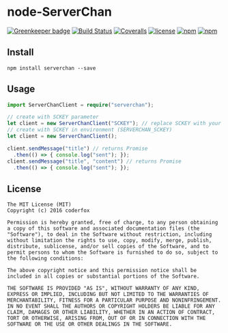 # node-ServerChan

[![Greenkeeper badge](https://badges.greenkeeper.io/coderfox/node-ServerChan.svg)](https://greenkeeper.io/)
[![Build Status](https://img.shields.io/travis/coderfox/node-ServerChan.svg?style=flat-square)](https://travis-ci.org/coderfox/node-ServerChan)
[![Coveralls](https://img.shields.io/coveralls/coderfox/node-ServerChan.svg?style=flat-square)](https://coveralls.io/github/coderfox/node-ServerChan)
[![license](https://img.shields.io/github/license/coderfox/node-ServerChan.svg?style=flat-square)](https://github.com/coderfox/node-ServerChan/blob/master/LICENSE)
[![npm](https://img.shields.io/npm/dt/serverchan.svg?style=flat-square)](https://www.npmjs.com/package/serverchan)
[![npm](https://img.shields.io/npm/v/serverchan.svg?style=flat-square)](https://www.npmjs.com/package/serverchan)

## Install

```
npm install serverchan --save
```

## Usage

```TypeScript
import ServerChanClient = require("serverchan");

// create with SCKEY parameter
let client = new ServerChanClient("SCKEY"); // replace SCKEY with your own
// create with SCKEY in environment (SERVERCHAN_SCKEY)
let client = new ServerChanClient();

client.sendMessage("title") // returns Promise
  .then(() => { console.log("sent"); });
client.sendMessage("title", "content") // returns Promise
  .then(() => { console.log("sent"); });
```

## License

```
The MIT License (MIT)
Copyright (c) 2016 coderfox

Permission is hereby granted, free of charge, to any person obtaining a copy of this software and associated documentation files (the "Software"), to deal in the Software without restriction, including without limitation the rights to use, copy, modify, merge, publish, distribute, sublicense, and/or sell copies of the Software, and to permit persons to whom the Software is furnished to do so, subject to the following conditions:

The above copyright notice and this permission notice shall be included in all copies or substantial portions of the Software.

THE SOFTWARE IS PROVIDED "AS IS", WITHOUT WARRANTY OF ANY KIND, EXPRESS OR IMPLIED, INCLUDING BUT NOT LIMITED TO THE WARRANTIES OF MERCHANTABILITY, FITNESS FOR A PARTICULAR PURPOSE AND NONINFRINGEMENT. IN NO EVENT SHALL THE AUTHORS OR COPYRIGHT HOLDERS BE LIABLE FOR ANY CLAIM, DAMAGES OR OTHER LIABILITY, WHETHER IN AN ACTION OF CONTRACT, TORT OR OTHERWISE, ARISING FROM, OUT OF OR IN CONNECTION WITH THE SOFTWARE OR THE USE OR OTHER DEALINGS IN THE SOFTWARE.
```
